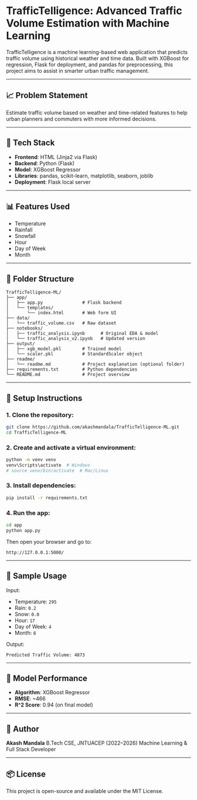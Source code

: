 # TrafficTelligence: Advanced Traffic Volume Estimation with Machine Learning

TrafficTelligence is a machine learning-based web application that predicts traffic volume using historical weather and time data. Built with XGBoost for regression, Flask for deployment, and pandas for preprocessing, this project aims to assist in smarter urban traffic management.

---

## 📈 Problem Statement

Estimate traffic volume based on weather and time-related features to help urban planners and commuters with more informed decisions.

---

## 🤖 Tech Stack

* **Frontend**: HTML (Jinja2 via Flask)
* **Backend**: Python (Flask)
* **Model**: XGBoost Regressor
* **Libraries**: pandas, scikit-learn, matplotlib, seaborn, joblib
* **Deployment**: Flask local server

---

## 📊 Features Used

* Temperature
* Rainfall
* Snowfall
* Hour
* Day of Week
* Month

---

## 📁 Folder Structure

```
TrafficTelligence-ML/
├── app/
│   ├── app.py               # Flask backend
│   └── templates/
│       └── index.html       # Web form UI
├── data/
│   └── traffic_volume.csv   # Raw dataset
├── notebooks/
│   ├── traffic_analysis.ipynb      # Original EDA & model
│   └── traffic_analysis_v2.ipynb   # Updated version
├── output/
│   ├── xgb_model.pkl        # Trained model
│   └── scaler.pkl           # StandardScaler object
├── readme/
│   └── readme.md            # Project explanation (optional folder)
├── requirements.txt         # Python dependencies
└── README.md                # Project overview
```

---

## 🚀 Setup Instructions

### 1. Clone the repository:

```bash
git clone https://github.com/akashmandala/TrafficTelligence-ML.git
cd TrafficTelligence-ML
```

### 2. Create and activate a virtual environment:

```bash
python -m venv venv
venv\Scripts\activate  # Windows
# source venv/bin/activate  # Mac/Linux
```

### 3. Install dependencies:

```bash
pip install -r requirements.txt
```

### 4. Run the app:

```bash
cd app
python app.py
```

Then open your browser and go to:

```
http://127.0.0.1:5000/
```

---

## 🔹 Sample Usage

Input:

* Temperature: `295`
* Rain: `0.2`
* Snow: `0.0`
* Hour: `17`
* Day of Week: `4`
* Month: `8`

Output:

```
Predicted Traffic Volume: 4873
```

---

## 🔧 Model Performance

* **Algorithm**: XGBoost Regressor
* **RMSE**: \~466
* **R^2 Score**: 0.94 (on final model)

---

## 📄 Author

**Akash Mandala**
B.Tech CSE, JNTUACEP (2022–2026)
Machine Learning & Full Stack Developer

---

## 📦 License

This project is open-source and available under the MIT License.
